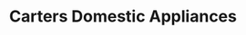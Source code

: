 ---
title: "Carters Domestic Appliances"
url: /haywards-heath/carters-domestic-appliances/
shop: appliance
---